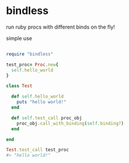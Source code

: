 bindless
========

run ruby procs with different binds on the fly!

simple use

```ruby

require "bindless"

test_proc= Proc.new{
  self.hello_world
}

class Test

  def self.hello_world
    puts "hello world!"
  end

  def self.test_call proc_obj
    proc_obj.call_with_binding(self.binding?)
  end

end

Test.test_call test_proc
#> "hello world!"

```